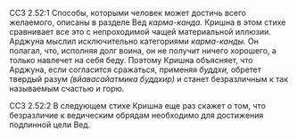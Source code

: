 ССЗ 2.52:1	Способы, которыми человек может достичь всего желаемого, описаны в разделе Вед _карма-канда._ Кришна в этом стихе сравнивает все это с непроходимой чащей материальной иллюзии. Арджуна мыслил исключительно категориями _карма-канды._ Он полагал, что, исполняя долг воина, он не получит ничего хорошего, а только навлечет на себя беду. Поэтому Кришна объясняет, что Арджуна, если согласится сражаться, применяя _буддхи,_ обретет твердый разум _(вйавасайатмика буддхир)_ и станет безразличным к так называемым счастью и горю.

ССЗ 2.52:2	В следующем стихе Кришна еще раз скажет о том, что безразличие к ведическим обрядам необходимо для достижения подлинной цели Вед.